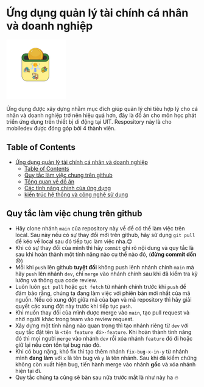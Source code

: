 # Ứng dụng quản lý tài chính cá nhân và doanh nghiệp

![img](/iconSmall.png)

Ứng dụng được xây dựng nhằm mục đích giúp quản lý chi tiêu hợp lý cho cá nhân và doanh nghiệp trở nên hiệu quả hơn, đây là đồ án cho môn học phát triển ứng dụng trên thiết bị di động tại UIT. Respository này là cho mobiledev được đóng góp bởi 4 thành viên.

## Table of Contents
  - [Ứng dụng quản lý tài chính cá nhân và doanh nghiệp](#Ứng-dụng-quản-lý-tài-chính-cá-nhân-và-doanh_nghiệp)
      -  [Table of Contents](#table-of-contents)
      -  [Quy tắc làm việc chung trên github](#quy-tắc-làm-việc-chung-trên-github)
      -  [Tổng quan về đồ án](#tổng-quan-về-đồ-án)
      -  [Các tính năng chính của ứng dụng](#các-tính-năng-chính-của-ứng-dụng)
      -  [kiến trúc hệ thống và công nghệ sử dụng](#kiến-trúc-hệ-thống-và-công-nghệ-sử-dụng)
   
  ## Quy tắc làm việc chung trên github
  - Hãy clone nhánh `main` của repository này về để có thể làm việc trên local. Sau này nếu có sự thay đổi mới trên github, hãy sử dụng `git pull` để kéo về local sau đó tiếp tục làm việc nha.😊
  - Khi có sự thay đổi của mình thì hãy `commit` ghi rõ nội dung và quy tắc là sau khi hoàn thành một tính năng nào cụ thể nào đó, (**đừng commit dồn** 😞)
  - Mỗi khi `push` lên github **tuyệt đối** không push lênh nhánh chính `main` mà hãy `push` lên nhánh `dev`, chỉ `merge` vào nhánh chính sau khi đã kiểm tra kỹ lưỡng và thông qua code review.
  - Luôn luôn `git pull` hoặc `git fetch` từ nhánh chính trước khi `push` để đảm bảo rằng, chúng ta đang làm việc với phiên bản mới nhất của mã nguồn. Nếu có xung đột giữa mã của bạn và mã repository thì hãy giải quyết các xung  đột này trước khi tiếp tục `push`.
  - Khi muốn thay đổi của mình được merge vào `main`, tạo pull request và nhờ người khác trong team vào review request.
  - Xây dựng một tính năng nào quan trọng thì tạo nhánh riêng từ `dev` với quy tắc đặt tên là `<tên feature đó>-feature`. Khi hoàn thành tính năng đó thì mọi người `merge` vào nhánh `dev` rồi xóa nhánh `feature` đó đi hoặc giữ lại nếu còn tồn tại bug nào đó.
  - Khi có bug nặng, khó fix thì tạo thêm nhánh `fix-bug-x-in-y` từ nhánh mình **đang làm** với `x` là tên bug và `y` là tên nhánh. Sau khi đã kiểm chứng không còn xuất hiện bug, tiến hành merge vào nhánh **gốc** và xóa nhánh hiện tại đi.
  - Quy tắc chúng ta cũng sẽ bàn sau nữa trước mắt là như này ha 🔥
